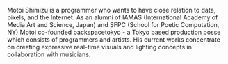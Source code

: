 Motoi Shimizu is a programmer who wants to have close relation to data, pixels, and the Internet. As an alumni of IAMAS (International Academy of Media Art and Science, Japan) and SFPC (School for Poetic Computation, NY) Motoi co-founded backspacetokyo - a Tokyo based production posse which consists of programmers and artists. His current works concentrate on creating expressive real-time visuals and lighting concepts in collaboration with musicians.
